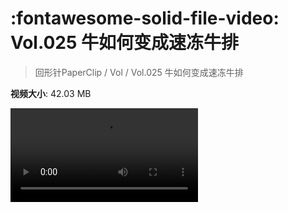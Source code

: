 # :fontawesome-solid-file-video: Vol.025 牛如何变成速冻牛排

> 回形针PaperClip / Vol / Vol.025 牛如何变成速冻牛排

**视频大小**: 42.03 MB

<div class="video"><video src="https://file.hsyhx.top/archive/PaperClip/Vol/025.mp4" controls preload>🤔 您的浏览器不支持 video 标签</video></div>